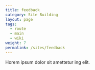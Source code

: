 ```yaml
---
title: feedback
category: Site Building
layout: page
tags:
  - route
  - main
  - wiki
weight: 7
permalink: /sites/feedback
---
```


Horem ipsum dolor sit amettetur ing elit. 
